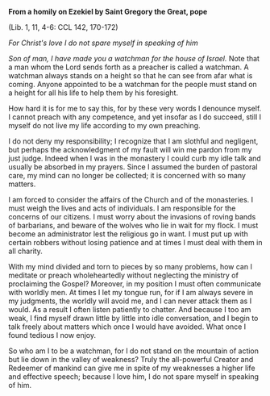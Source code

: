 

**From a homily on Ezekiel by Saint Gregory the Great, pope**

(Lib. 1, 11, 4-6: CCL 142, 170-172)

_For Christ's love I do not spare myself in speaking of him_

_Son of man, I have made you a watchman for the house of Israel._ Note that a man whom the Lord sends forth as a preacher is called a watchman. A watchman always stands on a height so that he can see from afar what is coming. Anyone appointed to be a watchman for the people must stand on a height for all his life to help them by his foresight.

How hard it is for me to say this, for by these very words I denounce myself. I cannot preach with any competence, and yet insofar as I do succeed, still I myself do not live my life according to my own preaching.

I do not deny my responsibility; I recognize that I am slothful and negligent, but perhaps the acknowledgment of my fault will win me pardon from my just judge. Indeed when I was in the monastery I could curb my idle talk and usually be absorbed in my prayers. Since I assumed the burden of pastoral care, my mind can no longer be collected; it is concerned with so many matters.

I am forced to consider the affairs of the Church and of the monasteries. I must weigh the lives and acts of individuals. I am responsible for the concerns of our citizens. I must worry about the invasions of roving bands of barbarians, and beware of the wolves who lie in wait for my flock. I must become an administrator lest the religious go in want. I must put up with certain robbers without losing patience and at times I must deal with them in all charity.

With my mind divided and torn to pieces by so many problems, how can I meditate or preach wholeheartedly without neglecting the ministry of proclaiming the Gospel? Moreover, in my position I must often communicate with worldly men. At times I let my tongue run, for if I am always severe in my judgments, the worldly will avoid me, and I can never attack them as I would. As a result I often listen patiently to chatter. And because I too am weak, I find myself drawn little by little into idle conversation, and I begin to talk freely about matters which once I would have avoided. What once I found tedious I now enjoy.

So who am I to be a watchman, for I do not stand on the mountain of action but lie down in the valley of weakness? Truly the all-powerful Creator and Redeemer of mankind can give me in spite of my weaknesses a higher life and effective speech; because I love him, I do not spare myself in speaking of him.

